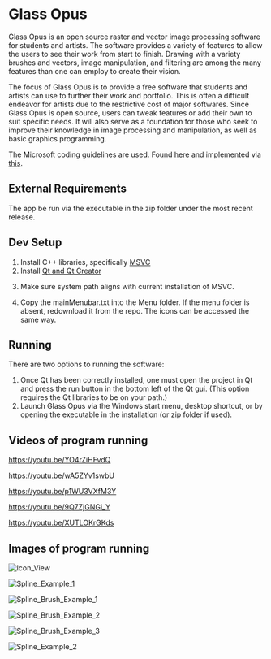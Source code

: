 # Glass Opus

Glass Opus is an open source raster and vector image processing software for students and artists. The software provides a variety of features to allow the users to see their work from start to finish. Drawing with a variety brushes and vectors, image manipulation, and filtering are among the many features than one can employ to create their vision.

The focus of Glass Opus is to provide a free software that students and artists can use to further their work and portfolio. This is often a difficult endeavor for artists due to the restrictive cost of major softwares. Since Glass Opus is open source, users can tweak features or add their own to suit specific needs. It will also serve as a foundation for those who seek to improve their knowledge in image processing and manipulation, as well as basic graphics programming.

The Microsoft coding guidelines are used. Found [here](https://www.cise.ufl.edu/~mschneid/Research/C++%20Programming%20Style%20Guidelines.htm) and implemented via [this](https://docs.microsoft.com/en-us/cpp/code-quality/using-the-cpp-core-guidelines-checkers?view=vs-2019https://docs.microsoft.com/en-us/cpp/code-quality/using-the-cpp-core-guidelines-checkers?view=vs-2019).

## External Requirements

The app be run via the executable in the zip folder under the most recent release.

## Dev Setup

1. Install C++ libraries, specifically <!--either -->[MSVC](https://visualstudio.microsoft.com/vs/features/cplusplus/)
2. Install [Qt and Qt Creator](https://www.qt.io/download-open-source?hsCtaTracking=9f6a2170-a938-42df-a8e2-a9f0b1d6cdce%7C6cb0de4f-9bb5-4778-ab02-bfb62735f3e5)
<!--3. Install [OpenCV](https://opencv.org/) libraries. [Tutorial](https://wiki.qt.io/How_to_setup_Qt_and_openCV_on_Windows_with_MSVC2017)(https://wiki.qt.io/How_to_setup_Qt_and_openCV_on_Windows) if needed.-->
3. Make sure system path aligns with current installation of <!--OpenCV and--> MSVC. <!--Verify that the includes and libs within the project file are correct.-->
<!--5. Copy the .libs from the OpenCV build folder to the highest/top directory of the build folder.-->
4. Copy the mainMenubar.txt into the Menu folder. If the menu folder is absent, redownload it from the repo. The icons can be accessed the same way.

## Running

There are two options to running the software:  
1. Once Qt <!--and the OpenCV libs have-->has been correctly installed, one must open the project in Qt and press the run button in the bottom left of the Qt gui. (This option requires the Qt libraries to be on your path.)
2. Launch Glass Opus via the Windows start menu, desktop shortcut, or by opening the executable in the installation (or zip folder if used).  

## Videos of program running

https://youtu.be/YO4rZiHFvdQ

https://youtu.be/wA5ZYv1swbU

https://youtu.be/p1WU3VXfM3Y

https://youtu.be/9Q7ZjGNGi_Y

https://youtu.be/XUTLOKrGKds

## Images of program running

![Icon_View](https://user-images.githubusercontent.com/44931507/109450387-c3571500-7a18-11eb-9ebe-5ec7456ffaed.png)

![Spline_Example_1](https://user-images.githubusercontent.com/44931507/109450396-cb16b980-7a18-11eb-8ec9-137f5bc2f685.png)

![Spline_Brush_Example_1](https://user-images.githubusercontent.com/44931507/109450419-d669e500-7a18-11eb-9f5e-c339581bfaa5.png)

![Spline_Brush_Example_2](https://user-images.githubusercontent.com/44931507/109450432-dbc72f80-7a18-11eb-84c6-f2a0b3ed0945.png)

![Spline_Brush_Example_3](https://user-images.githubusercontent.com/44931507/109450440-dec22000-7a18-11eb-9de4-7f6569bb464c.png)

![Spline_Example_2](https://user-images.githubusercontent.com/44931507/109450447-e5509780-7a18-11eb-8910-055c4971a558.png)


